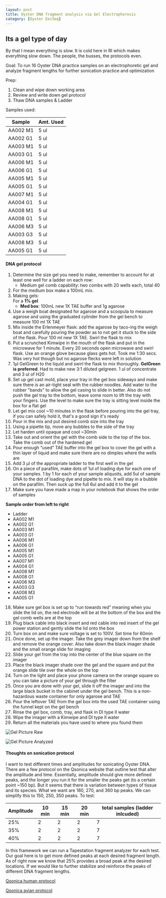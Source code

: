 ```yaml
---
layout: post
title: Oyster DNA fragment analysis via Gel Electrophoresis
category: [Oyster EecSeq]
---
```


## Its a gel type of day

By that I mean everything is slow. It is cold here in RI which makes everything slow down. The people, the busses, the protocols even.

Goal: To run 16 Oyster DNA practice samples on an electrophoretic gel and analyze fragment lengths for further sonication practice and optimization

Prep:
1) Clean and wipe down working area
2) Review and write down gel protocol
3) Thaw DNA samples & Ladder

Samples used: 

 Sample | Amt. Used |
--------|-----------|
AA002 M1| 5 ul |
AA002 G1| 5 ul |
AA003 M1| 5 ul |
AA003 G1| 5 ul |
AA006 M1| 5 ul |
AA006 G1| 5 ul |
AA005 M1| 5 ul |
AA005 G1| 5 ul |
AA007 M1| 5 ul |
AA004 G1| 5 ul |
AA008 M1| 5 ul |
AA008 G1| 5 ul |
AA006 M3| 5 ul |
AA003 G3| 5 ul |
AA008 M3| 5 ul |
AA005 G1| 5 ul |

#### DNA gel protocol

1. Determine the size gel you need to make, remember to account for at least one well for a ladder on each row:
    - Medium gel comb capability: two combs with 20 wells each, total 40
2. For the medium box make a 100mL mix.
3. Making gels:  
   For a **1% gel**
    - **Med box**: 100mL new 1X TAE buffer and 1g agarose 
4. Use a weigh boat designated for agarose and a scoopula to measure agarose and using the graduated cylinder from the gel bench to measure 100 ml 1X TAE
5.	Mix inside the Erlenmeyer flask: add the agarose by taco-ing the weigh boat and carefully pouring the powder as to not get it stuck to the side of the flask. Pour 100 ml new 1X TAE. Swirl the flask to mix
6.	 Put a scrunched Kimwipe in the mouth of the flask and put in the microwave for 1 minute. Every 20 seconds open microwave and swirl flask. Use an orange glove because glass gets hot. Took me 1:30 secs. Was very hot though but no agarose flecks were left in solution
7. 1μl GelGreen to the liquid and swirl the flask to mix thoroughly. **GelGreen is preferred**. Had to make new 3:1 diluted gelgreen. 1 ul of concentrate and 3 ul of H20
8. Set up gel cast mold, place your tray in the gel box sideways and make sure there is an air-tight seal with the rubber noodles. Add water to the rubber "bands" to allow the gel casing to slide in better. Also do not push the gel tray to the bottom, leave some room to lift the tray with your fingers. Use the level to make sure the tray is sitting level inside the box for a flat gel
9. Let gel mix cool ~10 minutes in the flask before pouring into the gel tray, if you can safely hold it, that's a good sign it's ready
10. Pour in the mix and put desired comb size into the tray
11.	Using a pipette tip, move any bubbles to the side of the tray
12.	Let harden until opaque and cool ~30min
13.	Take out and orient the gel with the comb side to the top of the box. Take the comb out of the hardened gel
14.	Pour enough “used” TAE buffer into the gel box to cover the gel with a thin layer of liquid and make sure there are no dimples where the wells are
15.	Add 3 μl of the appropriate ladder to the first well in the gel
16.	On a piece of parafilm, make dots of 1ul of loading dye for each one of your samples. 1 by 1 for each of your sample aliquoits, add 5ul of sample DNA to the dot of loading dye and pipette to mix. It will stay in a bubble on the parafilm. Then suck up the full 6ul and add it to the gel
17.	Make sure you have made a map in your notebook that shows the order of samples

**Sample order from left to right**

* Ladder
* AA002 M1
* AA002 G1
* AA003 M1
* AA003 G1
* AA006 M1
* AA006 G1
* AA005 M1
* AA005 G1
* AA007 M1
* AA004 G1
* AA008 M1
* AA008 G1
* AA006 M3
* AA003 G3
* AA008 M3
* AA005 G1

18.	Make sure gel box is set up to “run towards red” meaning when you slide the lid on, the red electrode will be at the bottom of the box and the gel comb wells are at the top
19.	Plug black cable into black insert and red cable into red insert of the gel power station and gently slide the lid onto the box
20.	Turn box on and make sure voltage is set to 100V. Set time for 60min
21.	Once done, set up the imager. Take the grey imager down from the shelf and remove the orange cover. Also take down the black imager shade and the small orange slide for imaging
22. Slide your gel from the tray into the center of the blue square on the imager
23. Place the black imager shade over the gel and the square and put the orange slide tile over the whole on the top
24. Turn on the light and place your phone camera on the orange square so you can take a picture of your gel through the filter
25. Once you are done with your gel, slide it off the imager and into the large black bucket in the cabinet under the gel bench. This is a non-hazardous waste container for only agarose and TAE
26.	Pour the leftover TAE from the gel box into the used TAE container using the funnel kept on the gel bench
27.	Rinse the gel box, comb, tray, and flask in DI type II water
28.	Wipe the imager with a Kimwipe and DI type II water
29. Return all the materials you have used to where you found them

![Gel Picture Raw](https://raw.githubusercontent.com/madmolecularman/JMG_Puritz_Lab_Notebook/master/images/raw_gel_210129.jpg)

![Gel Picture Analyzed](https://raw.githubusercontent.com/madmolecularman/JMG_Puritz_Lab_Notebook/master/images/practice_samples_gel_210129.jpg)

#### Thoughts on sonication protocol

I want to test different times and amplitudes for sonicating Oyster DNA. There are a few protocol on the Qsonica website that outline test that alter the amplitude and time. Essentially, amplitude should give more defined peaks, and the longer you run it for the smaller the peaks get (to a certain point ~150 bp). But it seems that there is variation between types of tissue and its species. What we want are 180, 270, and 360 bp peaks. We can simplify this to 150, 250, 350 peaks. To test:

| Amplitude | 10 min | 15 min | 20 min | total samples (ladder inlcuded) |
------------|--------|--------|--------|---------------------------------|
25% | 2 | 2 | 2 | 7 |
35% | 2 | 2 | 2 | 7 |
40% | 2 | 2 | 2 | 7 |

In this framework we can run a Tapestation fragment analyzer for each test. Our goal here is to get more defined peaks at each desired fragment length. As of right now we know that 25% provides a broad peak at the desired locations. If we would like to further stabilize and reinforce the peaks of different DNA fragment lengths. 

[Qsonica human protocol](https://cdn.shopify.com/s/files/1/1726/3473/files/Q800R_-_Human_Genomic_DNA_Shearing_1.pdf?2542875478198071900)

[Qsonica avian protocol](https://cdn.shopify.com/s/files/1/1726/3473/files/Q800R_-_Avian_Blood-Tissue_Genomic_DNA_Shearing_Protocol.pdf?2542875478198071900)

